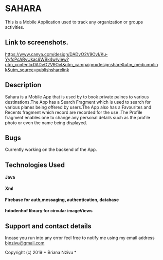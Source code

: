 # SAHARA
This is a Mobile Application used to track any organization or groups activities.

## Link to screenshots.
https://www.canva.com/design/DADvO2V9OvI/Ku-YyfcPcARvUkac6WBk4w/view?utm_content=DADvO2V9OvI&utm_campaign=designshare&utm_medium=link&utm_source=publishsharelink

## Description
Sahara is a Mobile App that is used by to book private palnes to various destinations.The App has a Search Fragment which is used to search for various planes being offered by users.The App also has a Favourites and Recents fragment which record are recorded for the use .The Profile fragment enables one to change any personal details such as the profile photo or even the name being displayed.



## Bugs

Currently working on the backend of the App.

## Technologies Used
#### Java
#### Xml
#### Firebase for auth,messaging, authentication, database
#### hdodenhof library for circular imageViews


## Support and contact details
Incase you run into any error feel free to notify me using my email address bjnzivu@gmail.com

Copyright (c) 2019 * Briana Nzivu *
